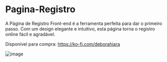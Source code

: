 # Pagina-Registro

A Página de Registro Front-end é a ferramenta perfeita para dar o primeiro passo. 
Com um design elegante e intuitivo, esta página torna o registro online fácil e agradável.

Disponivel para compra: https://ko-fi.com/deborahiara

![image](https://github.com/YumeKhan/Pagina-Registro/assets/137364992/30dd39e3-5a89-41ab-aef0-6fbbabfadc75)
